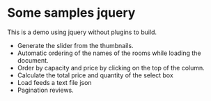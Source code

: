 # Some samples jquery

This is a demo using jquery without plugins to build.

- Generate the slider from the thumbnails.
- Automatic ordering of the names of the rooms while loading the document.
- Order by capacity and price by clicking on the top of the column.
- Calculate the total price and quantity of the select box
- Load feeds a text file json
- Pagination reviews.
 
